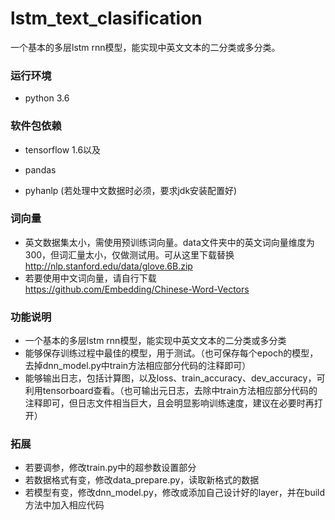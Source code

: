 # lstm_text_clasification
 一个基本的多层lstm rnn模型，能实现中英文文本的二分类或多分类。

### 运行环境
- python 3.6

### 软件包依赖
- tensorflow 1.6以及

- pandas

- pyhanlp (若处理中文数据时必须，要求jdk安装配置好)

### 词向量
- 英文数据集太小，需使用预训练词向量。data文件夹中的英文词向量维度为300，但词汇量太小，仅做测试用。可从这里下载替换 http://nlp.stanford.edu/data/glove.6B.zip
- 若要使用中文词向量，请自行下载  https://github.com/Embedding/Chinese-Word-Vectors

### 功能说明
- 一个基本的多层lstm rnn模型，能实现中英文文本的二分类或多分类
- 能够保存训练过程中最佳的模型，用于测试。（也可保存每个epoch的模型，去掉dnn_model.py中train方法相应部分代码的注释即可）
- 能够输出日志，包括计算图，以及loss、train_accuracy、dev_accuracy，可利用tensorboard查看。（也可输出元日志，去除中train方法相应部分代码的注释即可，但日志文件相当巨大，且会明显影响训练速度，建议在必要时再打开）

### 拓展
- 若要调参，修改train.py中的超参数设置部分
- 若数据格式有变，修改data_prepare.py，读取新格式的数据
- 若模型有变，修改dnn_model.py，修改或添加自己设计好的layer，并在build方法中加入相应代码
